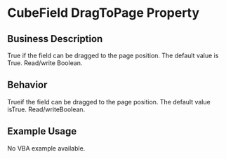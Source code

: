 # CubeField DragToPage Property

## Business Description
True if the field can be dragged to the page position. The default value is True. Read/write Boolean.

## Behavior
Trueif the field can be dragged to the page position. The default value isTrue. Read/writeBoolean.

## Example Usage
No VBA example available.